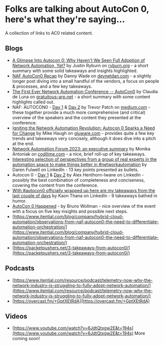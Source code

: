 # Folks are talking about AutoCon 0, here's what they're saying...

A collection of links to AC0 related content.

## Blogs
-   [A Glimpse Into Autocon 0: Why Haven't We Seen Full Adoption of Network Automation, Yet?](https://a1e0.engage.squarespace-mail.com/r?m=6562645d25a7b919a97d1308&u=https%3A%2F%2Fryburn.org%2F2023%2F11%2F20%2Fa-glimpse-into-autocon-0-why-havent-we-seen-full-adoption-of-network-automation-yet%2F&w=649cad5ada79907a2572d1f1&c=b_656235da25a7b919a97568db&e=2023-11-26T21%3A17%3A43.533310Z&l=en-US&s=leAcbnuwZhNtNrL6ft2lEg1f1o8%3D) by Justin Ryburn on [ryburn.org](http://ryburn.org) - a short summary with some solid takeaways and insights highlighted.
-   [NAF AutoCon0 Recap](https://a1e0.engage.squarespace-mail.com/r?m=6562645d25a7b919a97d1308&u=https%3A%2F%2Fdevnetdan.com%2F2023%2F11%2F21%2Fnaf-autocon0-recap%2F&w=649cad5ada79907a2572d1f1&c=b_656235da25a7b919a97568db&e=2023-11-26T21%3A17%3A43.533310Z&l=en-US&s=2K5QWBfoBnNEJMCTNlRHiYZxUek%3D) by Danny Wade on [devnetdan.com](http://devnetdan.com) - a slightly longer post diving into a small handful of the vendors, a focus on people & processes, and a few key takeaways.
-   [The First Ever Network Automation Conference -- AutoCon0](https://a1e0.engage.squarespace-mail.com/r?m=6562645d25a7b919a97d1308&u=https%3A%2F%2Fgratuitous-arp.net%2Fthe-first-ever-network-automation-conference-autocon0%2F&w=649cad5ada79907a2572d1f1&c=b_656235da25a7b919a97568db&e=2023-11-26T21%3A17%3A43.533310Z&l=en-US&s=stnpMMtDqBaAs-jG6rtcatPhjeM%3D) by Claudia de Luna on [gratuitous-arp.net](http://gratuitous-arp.net) - a short summary with some content highlights called out.
-   NAF: AUTOCON0 - [Day 1](https://a1e0.engage.squarespace-mail.com/r?m=6562645d25a7b919a97d1308&u=https%3A%2F%2Fmedium.com%2F%40trevorpatch73%2Fday-1-naf-autocon0-966bcb6f7f3d&w=649cad5ada79907a2572d1f1&c=b_656235da25a7b919a97568db&e=2023-11-26T21%3A17%3A43.533310Z&l=en-US&s=Rp0khA8Q9kEuJua8QeDJZFDsrgE%3D) & [Day 2](https://a1e0.engage.squarespace-mail.com/r?m=6562645d25a7b919a97d1308&u=https%3A%2F%2Fmedium.com%2F%40trevorpatch73%2Fday-2-naf-autocon0-f8965019f6ae&w=649cad5ada79907a2572d1f1&c=b_656235da25a7b919a97568db&e=2023-11-26T21%3A17%3A43.533310Z&l=en-US&s=vQr0IX9IC_vsxBWwNqX62AtTR-Q%3D) by Trevor Patch on [medium.com](http://medium.com) - these together provide a much more comprehensive (and critical) overview of the speakers and the content they presented at the conference.
-   [Igniting the Network Automation Revolution: Autocon 0 Sparks a Need for Change](https://a1e0.engage.squarespace-mail.com/r?m=6562645d25a7b919a97d1308&u=https%3A%2F%2Fgluware.com%2Figniting-the-network-automation-revolution-autocon-0-sparks-a-need-for-change%2F&w=649cad5ada79907a2572d1f1&c=b_656235da25a7b919a97568db&e=2023-11-26T21%3A17%3A43.533310Z&l=en-US&s=xv8r8Ms6LTwVs7m6EAL2yIMPZbs%3D) by Mike Haugh on [gluware.com](http://gluware.com) - provides quite a few key trends and takeaways very concisely, although it does dive into a pitch at the end.
-   [Network Automation Forum 2023: an executive summary](https://a1e0.engage.squarespace-mail.com/r?m=6562645d25a7b919a97d1308&u=https%3A%2F%2Fcodilime.com%2Fnews%2Fnetwork-automation-forum-executive-summary%2F&w=649cad5ada79907a2572d1f1&c=b_656235da25a7b919a97568db&e=2023-11-26T21%3A17%3A43.533310Z&l=en-US&s=C-NazP65psajMm-rC2NnhDgiZXE%3D) by Monika Antoniak on [codilime.com](http://codilime.com) - a nice, brief roll-up of key takeaways.
-   [Interesting selection of perspectives from a group of real experts in the automation space to make things better in #networkautomation](https://a1e0.engage.squarespace-mail.com/r?m=6562645d25a7b919a97d1308&u=https%3A%2F%2Fwww.linkedin.com%2Fposts%2Fdaren-fulwell_networkautomation-activity-7130361605321547776-1QvB%2F&w=649cad5ada79907a2572d1f1&c=b_656235da25a7b919a97568db&e=2023-11-26T21%3A17%3A43.533310Z&l=en-US&s=FU8915fhXGl6rHd5VxVdhA7lzWk%3D) by Daren Fulwell on LinkedIn - 13 key points presented as bullets.
-   Autocon 0 - [Day 1](https://a1e0.engage.squarespace-mail.com/r?m=6562645d25a7b919a97d1308&u=https%3A%2F%2Fwww.linkedin.com%2Fposts%2Falexhenthorniwane_autocon-0-day-1-was-filled-with-great-talks-activity-7130217992096796672-Qerh%2F&w=649cad5ada79907a2572d1f1&c=b_656235da25a7b919a97568db&e=2023-11-26T21%3A17%3A43.533310Z&l=en-US&s=5WMHfnQZnLrk-YDe52g877xxPPc%3D) & [Day 2](https://a1e0.engage.squarespace-mail.com/r?m=6562645d25a7b919a97d1308&u=https%3A%2F%2Fwww.linkedin.com%2Ffeed%2Fupdate%2Furn%3Ali%3Aactivity%3A7130717261962608640%2F&w=649cad5ada79907a2572d1f1&c=b_656235da25a7b919a97568db&e=2023-11-26T21%3A17%3A43.533310Z&l=en-US&s=WKgOzTEMR7yBaOeWfqibto8BSNE%3D) by Alex Henthorn-Iwane on LinkedIn - possibly the best combination of completeness and conciseness, covering the content from the conference.
-   [With #autocon0 officially wrapped up here are my takeaways from the last couple of days](https://a1e0.engage.squarespace-mail.com/r?m=6562645d25a7b919a97d1308&u=https%3A%2F%2Fwww.linkedin.com%2Ffeed%2Fupdate%2Furn%3Ali%3Aactivity%3A7130435725954551808%3FupdateEntityUrn%3Durn%253Ali%253Afs_feedUpdate%253A%2528V2%252Curn%253Ali%253Aactivity%253A7130435725954551808%2529&w=649cad5ada79907a2572d1f1&c=b_656235da25a7b919a97568db&e=2023-11-26T21%3A17%3A43.533310Z&l=en-US&s=T_MWr2uKE2qmLsqa9JleJW0z_CA%3D) by Kaon Thana on LinkedIn - 9 takeaways bathed in humor.
-   [AutoCon 0 Happened](https://brunowollmann.com/2023/11/autocon-0-happened/) - by Bruno Wollman - nice overview of the event with a focus on five key insights and possible next steps.
-   [https://www.itential.com/blog/company/hybrid-cloud-automation/observations-from-naf-autocon0-the-need-to-differentiate-automation-orchestration/](https://www.itential.com/blog/company/hybrid-cloud-automation/observations-from-naf-autocon0-the-need-to-differentiate-automation-orchestration/) 
-   [https://packetpushers.net/3-takeaways-from-autocon0/](https://packetpushers.net/3-takeaways-from-autocon0/) 

## Podcasts
-   [https://www.itential.com/resource/podcast/telemetry-now-why-the-network-industry-is-struggling-to-fully-adopt-network-automation/](https://www.itential.com/resource/podcast/telemetry-now-why-the-network-industry-is-struggling-to-fully-adopt-network-automation/) 
-   [https://overcast.fm/+GptXEtRdA](https://overcast.fm/+GptXEtRdA) 

## Videos
-   [https://www.youtube.com/watch?v=6JdtQtxgw2E&t=194s](https://www.youtube.com/watch?v=6JdtQtxgw2E&t=194s) More coming soon!
